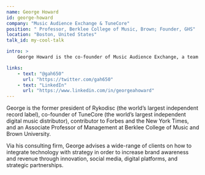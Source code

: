 ```yaml
---
name: George Howard
id: george-howard
company: "Music Audience Exchange & TuneCore"
position: " Professor, Berklee College of Music, Brown; Founder, GHS"
location: "Boston, United States"
talk_id: my-cool-talk

intro: >
    George Howard is the co-founder of Music Audience Exchange, a team of digital marketers, engineers, and music lovers, using technology to redefine the fundamental structure of brand-artist relationships.

links:
    - text: "@gah650"
      url: "https://twitter.com/gah650"
    - text: "LinkedIn"
      url: "https://www.linkedin.com/in/georgeahoward"
---
```


George is the former president of Rykodisc (the world’s largest independent record label), co-founder of TuneCore (the world’s largest independent digital music distributor), contributor to Forbes and the New York Times, and an Associate Professor of Management at Berklee College of Music and Brown University.

Via his consulting firm, George advises a wide-range of clients on how to integrate technology with strategy in order to increase brand awareness and revenue through innovation, social media, digital platforms, and strategic partnerships.
